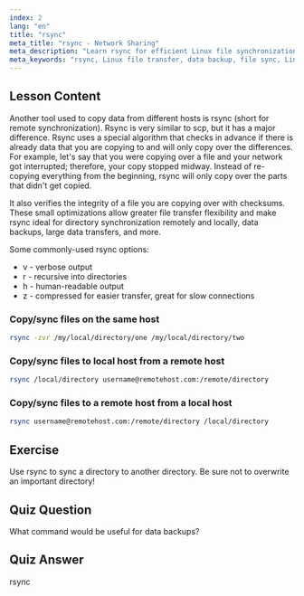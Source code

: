 ```yaml
---
index: 2
lang: "en"
title: "rsync"
meta_title: "rsync - Network Sharing"
meta_description: "Learn rsync for efficient Linux file synchronization and backups. Understand remote and local data transfer with rsync commands and options. Improve your Linux skills!"
meta_keywords: "rsync, Linux file transfer, data backup, file sync, Linux tutorial, rsync commands, beginner, guide"
---
```


## Lesson Content

Another tool used to copy data from different hosts is rsync (short for remote synchronization). Rsync is very similar to scp, but it has a major difference. Rsync uses a special algorithm that checks in advance if there is already data that you are copying to and will only copy over the differences. For example, let's say that you were copying over a file and your network got interrupted; therefore, your copy stopped midway. Instead of re-copying everything from the beginning, rsync will only copy over the parts that didn't get copied.

It also verifies the integrity of a file you are copying over with checksums. These small optimizations allow greater file transfer flexibility and make rsync ideal for directory synchronization remotely and locally, data backups, large data transfers, and more.

Some commonly-used rsync options:

- v - verbose output
- r - recursive into directories
- h - human-readable output
- z - compressed for easier transfer, great for slow connections

### Copy/sync files on the same host

```bash
rsync -zvr /my/local/directory/one /my/local/directory/two
```

### Copy/sync files to local host from a remote host

```bash
rsync /local/directory username@remotehost.com:/remote/directory
```

### Copy/sync files to a remote host from a local host

```bash
rsync username@remotehost.com:/remote/directory /local/directory
```

## Exercise

Use rsync to sync a directory to another directory. Be sure not to overwrite an important directory!

## Quiz Question

What command would be useful for data backups?

## Quiz Answer

rsync
